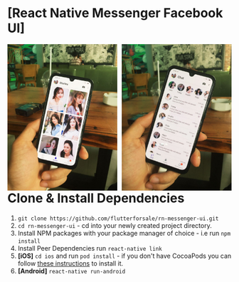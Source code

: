 # [React Native Messenger Facebook UI]

<p align="center">
  <img src=".stories_shot.jpeg" width="49%" align="left" />
  <img src=".chat_shot.jpeg" width="49%" align="right" /> 
</p>

# Clone & Install Dependencies

1) `git clone https://github.com/flutterforsale/rn-messenger-ui.git`
2) `cd rn-messenger-ui` - cd into your newly created project directory.
3) Install NPM packages with your package manager of choice - i.e run `npm install`
4) Install Peer Dependencies run `react-native link`
5) **[iOS]** `cd ios` and run `pod install` - if you don't have CocoaPods you can follow [these instructions](https://guides.cocoapods.org/using/getting-started.html#getting-started) to install it.
6) **[Android]** `react-native run-android`


